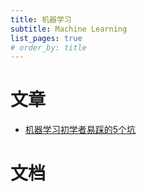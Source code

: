 ```yaml
---
title: 机器学习
subtitle: Machine Learning
list_pages: true
# order_by: title
---
```


# 文章

* [机器学习初学者易踩的5个坑](https://mp.weixin.qq.com/s/6r4FX7DEIUHE8pnYkftXSA)

# 文档

